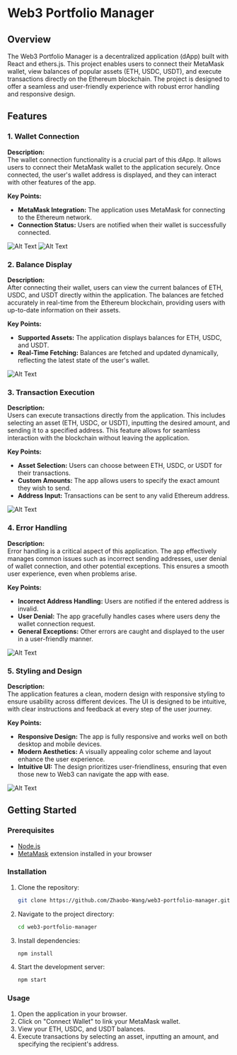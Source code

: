 
# Web3 Portfolio Manager

## Overview

The Web3 Portfolio Manager is a decentralized application (dApp) built with React and ethers.js. This project enables users to connect their MetaMask wallet, view balances of popular assets (ETH, USDC, USDT), and execute transactions directly on the Ethereum blockchain. The project is designed to offer a seamless and user-friendly experience with robust error handling and responsive design.

## Features

### 1. Wallet Connection

**Description:**  
The wallet connection functionality is a crucial part of this dApp. It allows users to connect their MetaMask wallet to the application securely. Once connected, the user's wallet address is displayed, and they can interact with other features of the app.

**Key Points:**
- **MetaMask Integration:** The application uses MetaMask for connecting to the Ethereum network.
- **Connection Status:** Users are notified when their wallet is successfully connected.

![Alt Text](Images/Image1.PNG)
![Alt Text](Images/Image2.PNG)

### 2. Balance Display

**Description:**  
After connecting their wallet, users can view the current balances of ETH, USDC, and USDT directly within the application. The balances are fetched accurately in real-time from the Ethereum blockchain, providing users with up-to-date information on their assets.

**Key Points:**
- **Supported Assets:** The application displays balances for ETH, USDC, and USDT.
- **Real-Time Fetching:** Balances are fetched and updated dynamically, reflecting the latest state of the user's wallet.

![Alt Text](Images/Image3.PNG)

### 3. Transaction Execution

**Description:**  
Users can execute transactions directly from the application. This includes selecting an asset (ETH, USDC, or USDT), inputting the desired amount, and sending it to a specified address. This feature allows for seamless interaction with the blockchain without leaving the application.

**Key Points:**
- **Asset Selection:** Users can choose between ETH, USDC, or USDT for their transactions.
- **Custom Amounts:** The app allows users to specify the exact amount they wish to send.
- **Address Input:** Transactions can be sent to any valid Ethereum address.

![Alt Text](Images/Image4.PNG)

### 4. Error Handling

**Description:**  
Error handling is a critical aspect of this application. The app effectively manages common issues such as incorrect sending addresses, user denial of wallet connection, and other potential exceptions. This ensures a smooth user experience, even when problems arise.

**Key Points:**
- **Incorrect Address Handling:** Users are notified if the entered address is invalid.
- **User Denial:** The app gracefully handles cases where users deny the wallet connection request.
- **General Exceptions:** Other errors are caught and displayed to the user in a user-friendly manner.

![Alt Text](Images/Image5.PNG)

### 5. Styling and Design

**Description:**  
The application features a clean, modern design with responsive styling to ensure usability across different devices. The UI is designed to be intuitive, with clear instructions and feedback at every step of the user journey.

**Key Points:**
- **Responsive Design:** The app is fully responsive and works well on both desktop and mobile devices.
- **Modern Aesthetics:** A visually appealing color scheme and layout enhance the user experience.
- **Intuitive UI:** The design prioritizes user-friendliness, ensuring that even those new to Web3 can navigate the app with ease.

![Alt Text](Images/Image6.PNG)

## Getting Started

### Prerequisites

- [Node.js](https://nodejs.org/)
- [MetaMask](https://metamask.io/) extension installed in your browser

### Installation

1. Clone the repository:
    ```bash
    git clone https://github.com/Zhaobo-Wang/web3-portfolio-manager.git
    ```
2. Navigate to the project directory:
    ```bash
    cd web3-portfolio-manager
    ```
3. Install dependencies:
    ```bash
    npm install
    ```
4. Start the development server:
    ```bash
    npm start
    ```

### Usage

1. Open the application in your browser.
2. Click on "Connect Wallet" to link your MetaMask wallet.
3. View your ETH, USDC, and USDT balances.
4. Execute transactions by selecting an asset, inputting an amount, and specifying the recipient's address.
